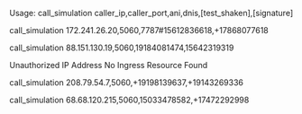 Usage: call_simulation caller_ip,caller_port,ani,dnis,[test_shaken],[signature]


call_simulation 172.241.26.20,5060,7787#15612836618,+17868077618




call_simulation 88.151.130.19,5060,19184081474,15642319319

Unauthorized IP Address
No Ingress Resource Found


call_simulation 208.79.54.7,5060,+19198139637,+19143269336

call_simulation 68.68.120.215,5060,15033478582,+17472292998